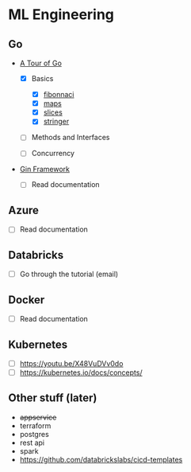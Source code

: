 # ML Engineering

## Go

* [A Tour of Go](https://tour.golang.org)

  * [x] Basics

    * [x] [fibonnaci](go/exercises/exercise-fibonnaci-closure.go)
    * [x] [maps](go/exercises/exercise-maps.go)
    * [x] [slices](go/exercises/exercise-slices.go)
    * [x] [stringer](go/exercises/exercise-stringer.go)

  * [ ] Methods and Interfaces
  * [ ] Concurrency

* [Gin Framework](github.com/gin-gonic/gin)

  * [ ] Read documentation

## Azure

* [ ] Read documentation

## Databricks

* [ ] Go through the tutorial (email)

## Docker

* [ ] Read documentation

## Kubernetes

* [ ] <https://youtu.be/X48VuDVv0do>
* [ ] <https://kubernetes.io/docs/concepts/>

## Other stuff (later)

* ~~appservice~~
* terraform
* postgres
* rest api
* spark
* https://github.com/databrickslabs/cicd-templates
